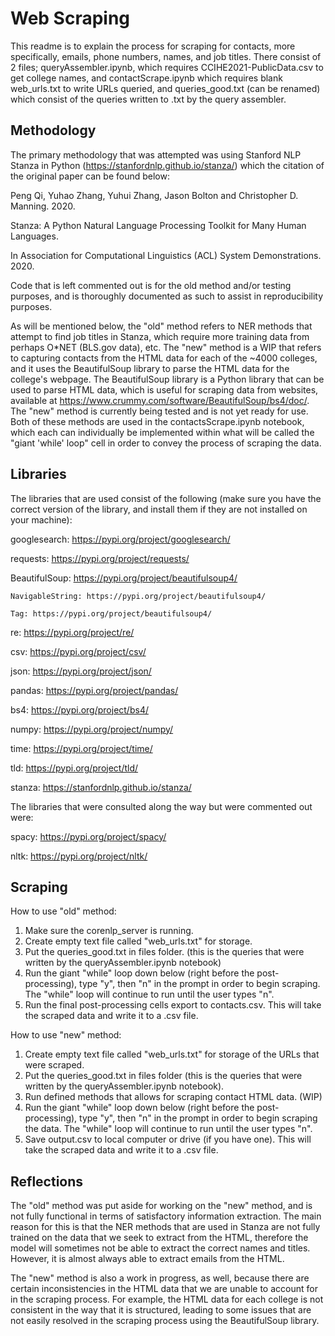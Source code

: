# Web Scraping

This readme is to explain the process for scraping for contacts, more specifically, emails, phone numbers, names, and job titles.
There consist of 2 files; queryAssembler.ipynb, which requires CCIHE2021-PublicData.csv to get college names, and contactScrape.ipynb which requires blank web_urls.txt to write URLs queried, and queries_good.txt (can be renamed) which consist of the queries written to .txt by the query assembler.

## Methodology

The primary methodology that was attempted was using Stanford NLP Stanza in Python (https://stanfordnlp.github.io/stanza/) which the citation of the original paper can be found below:

Peng Qi, Yuhao Zhang, Yuhui Zhang, Jason Bolton and Christopher D. Manning. 2020. 

Stanza: A Python Natural Language Processing Toolkit for Many Human Languages. 

In Association for Computational Linguistics (ACL) System Demonstrations. 2020.

Code that is left commented out is for the old method and/or testing purposes, and is thoroughly documented as such to assist in reproducibility purposes.

As will be mentioned below, the "old" method refers to NER methods that attempt to find job titles in Stanza, which require more training data from perhaps O*NET (BLS.gov data), etc.
The "new" method is a WIP that refers to capturing contacts from the HTML data for each of the ~4000 colleges, and it uses the BeautifulSoup library to parse the HTML data for the college's webpage.  The BeautifulSoup library is a Python library that can be used to parse HTML data, which is useful for scraping data from websites, available at https://www.crummy.com/software/BeautifulSoup/bs4/doc/. The "new" method is currently being tested and is not yet ready for use. Both of these methods are used in the contactsScrape.ipynb notebook, which each can individually be implemented within what will be called the "giant 'while' loop" cell in order to convey the process of scraping the data.

## Libraries

The libraries that are used consist of the following (make sure you have the correct version of the library, and install them if they are not installed on your machine):

googlesearch: https://pypi.org/project/googlesearch/

requests: https://pypi.org/project/requests/

BeautifulSoup: https://pypi.org/project/beautifulsoup4/

    NavigableString: https://pypi.org/project/beautifulsoup4/

    Tag: https://pypi.org/project/beautifulsoup4/

re: https://pypi.org/project/re/

csv: https://pypi.org/project/csv/

json: https://pypi.org/project/json/

pandas: https://pypi.org/project/pandas/

bs4: https://pypi.org/project/bs4/

numpy: https://pypi.org/project/numpy/

time: https://pypi.org/project/time/

tld: https://pypi.org/project/tld/

stanza: https://stanfordnlp.github.io/stanza/

The libraries that were consulted along the way but were commented out were:

spacy: https://pypi.org/project/spacy/

nltk: https://pypi.org/project/nltk/


## Scraping

How to use "old" method:

1. Make sure the corenlp_server is running.
2. Create empty text file called "web_urls.txt" for storage.
3. Put the queries_good.txt in files folder.    (this is the queries that were written by the queryAssembler.ipynb notebook)
4. Run the giant "while" loop down below (right before the post-processing), type "y", then "n" in the prompt in order to begin scraping. The "while" loop will continue to run until the user types "n".
6. Run the final post-processing cells export to contacts.csv. This will take the scraped data and write it to a .csv file.

How to use "new" method:
1. Create empty text file called "web_urls.txt" for storage of the URLs that were scraped.
2. Put the queries_good.txt in files folder (this is the queries that were written by the queryAssembler.ipynb notebook).
3. Run defined methods that allows for scraping contact HTML data.      (WIP) 
4. Run the giant "while" loop down below (right before the post-processing), type "y", then "n" in the prompt in order to begin scraping the data. The "while" loop will continue to run until the user types "n".
5. Save output.csv to local computer or drive (if you have one). This will take the scraped data and write it to a .csv file.

## Reflections

The "old" method was put aside for working on the "new" method, and is not fully functional in terms of satisfactory information extraction. The main reason for this is that the NER methods that are used in Stanza are not fully trained on the data that we seek to extract from the HTML, therefore the model will sometimes not be able to extract the correct names and titles. However, it is almost always able to extract emails from the HTML.

The "new" method is also a work in progress, as well, because there are certain inconsistencies in the HTML data that we are unable to account for in the scraping process. For example, the HTML data for each college is not consistent in the way that it is structured, leading to some issues that are not easily resolved in the scraping process using the BeautifulSoup library.